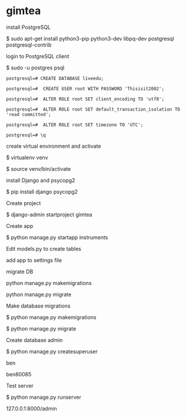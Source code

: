 # gimtea

install PostgreSQL

$ sudo apt-get install python3-pip python3-dev libpq-dev postgresql postgresql-contrib

login to PostgreSQL client

$ sudo -u postgres psql

    postgresql=# CREATE DATABASE liveedu;
	
    postgresql=#  CREATE USER root WITH PASSWORD 'Thisisit2002';
	
    postgresql=#  ALTER ROLE root SET client_encoding TO 'utf8';
	
    postgresql=#  ALTER ROLE root SET default_transaction_isolation TO 'read committed';
	
    postgresql=#  ALTER ROLE root SET timezone TO 'UTC';
	
    postgresql=# \q
	


create virtual environment and activate

$ virtualenv venv

$ source venv/bin/activate



install Django and psycopg2

$ pip install django psycopg2


Create project

$ django-admin startproject gimtea


Create app

$ python manage.py startapp instruments


Edit models.py to create tables


add app to settings file


migrate DB

python manage.py makemigrations

python manage.py migrate



Make database migrations

$ python manage.py makemigrations

$ python manage.py migrate



Create database admin

$ python manage.py createsuperuser

ben

ben80085


Test server

$ python manage.py runserver


127.0.0.1:8000/admin



